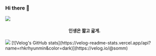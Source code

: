 ### Hi there 👋
<img src="https://capsule-render.vercel.app/api?type=waving&color=#81DAF5&height=250&section=header" />
<h4 align="middle"> 인생은 짧고 굷게. </h4> 
<img src="https://capsule-render.vercel.app/api?type=waving&color=81DAF5&height=150&section=footer" />
[![Velog's GitHub stats](https://velog-readme-stats.vercel.app/api?name=rhkrhyunmin&color=dark)](https://velog.io/@somm)
</div>

